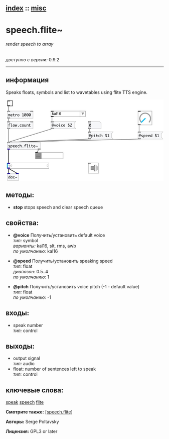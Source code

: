 [index](index.html) :: [misc](category_misc.html)
---

# speech.flite~

###### render speech to array

*доступно с версии:* 0.9.2

---


## информация
Speaks floats, symbols and list to wavetables using flite TTS engine.


[![example](../examples/img/speech.flite~.jpg)](../examples/pd/speech.flite~.pd)





## методы:

* **stop**
stops speech and clear speech queue<br>




## свойства:

* **@voice** 
Получить/установить default voice<br>
_тип:_ symbol<br>
_варианты:_ kal16, slt, rms, awb<br>
_по умолчанию:_ kal16<br>

* **@speed** 
Получить/установить speaking speed<br>
_тип:_ float<br>
_диапазон:_ 0.5..4<br>
_по умолчанию:_ 1<br>

* **@pitch** 
Получить/установить voice pitch (-1 - default value)<br>
_тип:_ float<br>
_по умолчанию:_ -1<br>



## входы:

* speak number<br>
_тип:_ control



## выходы:

* output signal<br>
_тип:_ audio
* float: number of sentences left to speak<br>
_тип:_ control



## ключевые слова:

[speak](keywords/speak.html)
[speech](keywords/speech.html)
[flite](keywords/flite.html)



**Смотрите также:**
[\[speech.flite\]](speech.flite.html)




**Авторы:** Serge Poltavsky




**Лицензия:** GPL3 or later





